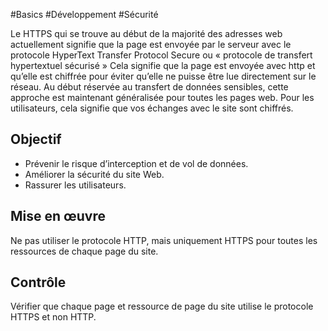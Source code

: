 
#Basics #Développement #Sécurité

Le HTTPS qui se trouve au début de la majorité des adresses web actuellement signifie que la page est envoyée par le serveur avec le protocole HyperText Transfer Protocol Secure ou « protocole de transfert hypertextuel sécurisé » Cela signifie que la page est envoyée avec http et qu’elle est chiffrée pour éviter qu’elle ne puisse être lue directement sur le réseau. Au début réservée au transfert de données sensibles, cette approche est maintenant généralisée pour toutes les pages web. Pour les utilisateurs, cela signifie que vos échanges avec le site sont chiffrés.


## Objectif

* Prévenir le risque d’interception et de vol de données.
* Améliorer la sécurité du site Web.
* Rassurer les utilisateurs.

## Mise en œuvre

Ne pas utiliser le protocole HTTP, mais uniquement HTTPS pour toutes les ressources de chaque page du site.

## Contrôle

Vérifier que chaque page et ressource de page du site utilise le protocole HTTPS et non HTTP.

